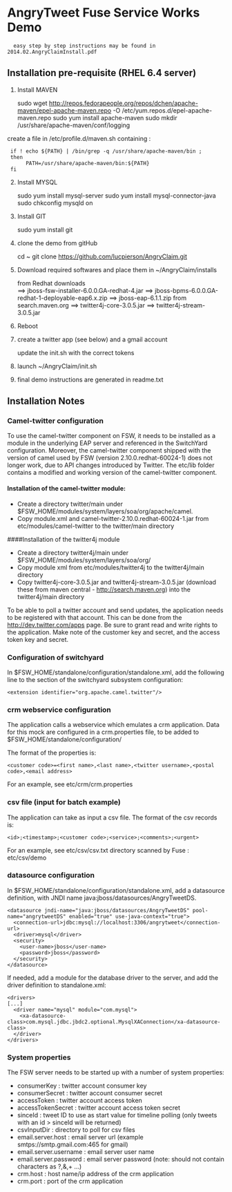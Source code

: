 AngryTweet Fuse Service Works Demo
==================================

      easy step by step instructions may be found in 2014.02.AngryClaimInstall.pdf


Installation pre-requisite (RHEL 6.4 server)
--------------------------------------------

1) Install MAVEN

     sudo wget http://repos.fedorapeople.org/repos/dchen/apache-maven/epel-apache-maven.repo -O /etc/yum.repos.d/epel-apache-maven.repo
     sudo yum install apache-maven
     sudo mkdir /usr/share/apache-maven/conf/logging

create a file in /etc/profile.d/maven.sh containing : 

     if ! echo ${PATH} | /bin/grep -q /usr/share/apache-maven/bin ; 
     then
          PATH=/usr/share/apache-maven/bin:${PATH}
     fi 

2) Install MYSQL

     sudo yum install mysql-server
     sudo yum install mysql-connector-java
     sudo chkconfig mysqld on

3) Install GIT

     sudo yum install git

4) clone the demo from gitHub

     cd ~
     git clone https://github.com/lucpierson/AngryClaim.git

5) Download required softwares and place them in ~/AngryClaim/installs

     from Redhat downloads       
        ==> jboss-fsw-installer-6.0.0.GA-redhat-4.jar 
        ==> jboss-bpms-6.0.0.GA-redhat-1-deployable-eap6.x.zip
        ==> jboss-eap-6.1.1.zip
     from search.maven.org 
        ==> twitter4j-core-3.0.5.jar
        ==> twitter4j-stream-3.0.5.jar
6) Reboot

7) create a twitter app (see below) and a gmail account

      update the init.sh with the correct tokens


8) launch ~/AngryClaim/init.sh

9) final demo instructions are generated in readme.txt





Installation Notes
------------------

### Camel-twitter configuration

To use the camel-twitter component on FSW, it needs to be installed as a module in the underlying EAP server and referenced in the SwitchYard configuration.
Moreover, the camel-twitter component shipped with the version of camel used by FSW (version 2.10.0.redhat-60024-1) does not longer work, due to API changes introduced by Twitter.
The etc/lib folder contains a modified and working version of the camel-twitter component.

#### Installation of the camel-twitter module:
* Create a directory twitter/main under $FSW_HOME/modules/system/layers/soa/org/apache/camel.
* Copy module.xml and camel-twitter-2.10.0.redhat-60024-1.jar from etc/modules/camel-twitter to the twitter/main directory

####Installation of the twitter4j module
* Create a directory twitter4j/main under $FSW_HOME/modules/system/layers/soa/org/
* Copy module xml from etc/modules/twitter4j to the twitter4j/main directory
* Copy twitter4j-core-3.0.5.jar and twitter4j-stream-3.0.5.jar (download these from maven central - http://search.maven.org) into the twitter4j/main directory

To be able to poll a twitter account and send updates, the application needs to be registered with that account. 
This can be done from the http://dev.twitter.com/apps page. 
Be sure to grant read and write rights to the application.
Make note of the customer key and secret, and the access token key and secret.  

### Configuration of switchyard

In $FSW_HOME/standalone/configuration/standalone.xml, add the following line to the <extensions> section of the switchyard subsystem configuration:

    <extension identifier="org.apache.camel.twitter"/>

### crm webservice configuration
The application calls a webservice which emulates a crm application. 
Data for this mock are configured in a crm.properties file, to be added to $FSW_HOME/standalone/configuration/

The format of the properties is:

    <customer code>=<first name>,<last name>,<twitter username>,<postal code>,<email address>

For an example, see etc/crm/crm.properties

### csv file (input for batch example)

The application can take as input a csv file.
The format of the csv records is:

    <id>;<timestamp>;<customer code>;<service>;<comments>;<urgent>

For an example, see etc/csv/csv.txt
directory scanned by Fuse : etc/csv/demo

### datasource configuration
In $FSW_HOME/standalone/configuration/standalone.xml, add a datasource definition, with JNDI name java:jboss/datasources/AngryTweetDS.

    <datasource jndi-name="java:jboss/datasources/AngryTweetDS" pool-name="angrytweetDS" enabled="true" use-java-context="true">
      <connection-url>jdbc:mysql://localhost:3306/angrytweet</connection-url>
      <driver>mysql</driver>
      <security>
        <user-name>jboss</user-name>
        <password>jboss</password>
      </security>
    </datasource>

If needed, add a module for the database driver to the server, and add the driver definition to standalone.xml:

    <drivers>
    [...]
      <driver name="mysql" module="com.mysql">
        <xa-datasource-class>com.mysql.jdbc.jbdc2.optional.MysqlXAConnection</xa-datasource-class>
      </driver>
    </drivers>

### System properties

The FSW server needs to be started up with a number of system properties:

* consumerKey : twitter account consumer key
* consumerSecret : twitter account consumer secret
* accessToken : twitter account access token
* accessTokenSecret : twitter account access token secret
* sinceId : tweet ID to use as start value for timeline polling (only tweets with an id > sinceId will be returned)
* csvInputDir : directory to poll for csv files
* email.server.host : email server url (example smtps://smtp.gmail.com:465 for gmail)
* email.server.username : email server user name
* email.server.password : email server password (note: should not contain characters as ?,&,+ ...) 
* crm.host : host name/ip address of the crm application
* crm.port : port of the crm application



